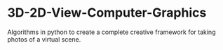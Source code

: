 # 3D-2D-View-Computer-Graphics
Algorithms in python to create a complete creative framework for taking photos of a virtual scene.
